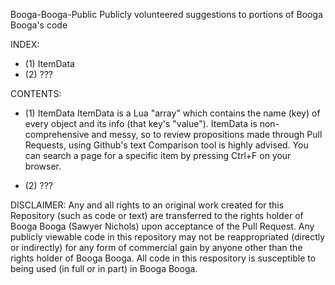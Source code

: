 Booga-Booga-Public
Publicly volunteered suggestions to portions of Booga Booga's code

INDEX:

- (1) ItemData
- (2) ???

CONTENTS:

- (1) ItemData ItemData is a Lua "array" which contains the name (key) of every object and its info (that key's "value"). ItemData is non-comprehensive and messy, so to review propositions made through Pull Requests, using Github's text Comparison tool is highly advised. You can search a page for a specific item by pressing Ctrl+F on your browser.

- (2) ???

DISCLAIMER: Any and all rights to an original work created for this Repository (such as code or text) are transferred to the rights holder of Booga Booga (Sawyer Nichols) upon acceptance of the Pull Request. Any publicly viewable code in this repository may not be reappropriated (directly or indirectly) for any form of commercial gain by anyone other than the rights holder of Booga Booga. All code in this respository is susceptible to being used (in full or in part) in Booga Booga.
